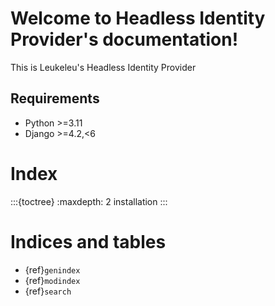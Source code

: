 # Welcome to Headless Identity Provider's documentation!

This is Leukeleu's Headless Identity Provider

## Requirements
* Python >=3.11
* Django >=4.2,<6

# Index
:::{toctree}
:maxdepth: 2
installation
:::

# Indices and tables

- {ref}`genindex`
- {ref}`modindex`
- {ref}`search`

